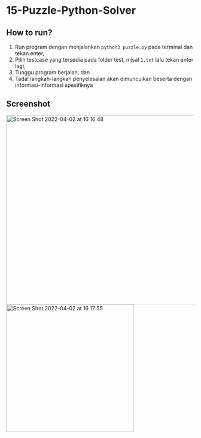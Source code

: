 # 15-Puzzle-Python-Solver

## How to run?
1. Run program dengan menjalankan `python3 puzzle.py` pada terminal dan tekan enter,
2. Pilih testcase yang tersedia pada folder test, misal `1.txt` lalu tekan enter lagi,
3. Tunggu program berjalan, dan
4. Tada! langkah-langkah penyelesaian akan dimunculkan beserta dengan informasi-informasi spesifiknya

## Screenshot
<img width="505" alt="Screen Shot 2022-04-02 at 16 16 48" src="https://user-images.githubusercontent.com/71829426/161376496-c4c0ca62-0de8-4d58-9ca0-2141f6601698.png">
<img width="341" alt="Screen Shot 2022-04-02 at 16 17 55" src="https://user-images.githubusercontent.com/71829426/161376555-28c2fe0c-4a48-478e-a52c-30e333c8ce37.png">
